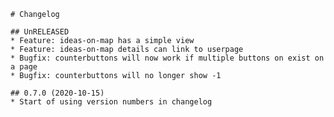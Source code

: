 	# Changelog

	## UnRELEASED
	* Feature: ideas-on-map has a simple view
	* Feature: ideas-on-map details can link to userpage
	* Bugfix: counterbuttons will now work if multiple buttons on exist on a page
	* Bugfix: counterbuttons will no longer show -1

	## 0.7.0 (2020-10-15)
	* Start of using version numbers in changelog
